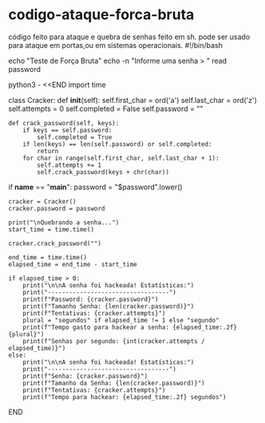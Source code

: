 # codigo-ataque-forca-bruta
código feito para ataque e quebra de senhas feito em sh. pode ser usado para ataque em portas,ou em sistemas operacionais.
#!/bin/bash

echo "Teste de Força Bruta"
echo -n "Informe uma senha > "
read password

python3 - <<END
import time

class Cracker:
    def __init__(self):
        self.first_char = ord('a')
        self.last_char = ord('z')
        self.attempts = 0
        self.completed = False
        self.password = ""

    def crack_password(self, keys):
        if keys == self.password:
            self.completed = True
        if len(keys) == len(self.password) or self.completed:
            return
        for char in range(self.first_char, self.last_char + 1):
            self.attempts += 1
            self.crack_password(keys + chr(char))

if __name__ == "__main__":
    password = "$password".lower()
    
    cracker = Cracker()
    cracker.password = password
    
    print("\nQuebrando a senha...")
    start_time = time.time()

    cracker.crack_password("")

    end_time = time.time()
    elapsed_time = end_time - start_time
    
    if elapsed_time > 0:
        print("\n\nA senha foi hackeada! Estatísticas:")
        print("----------------------------------")
        print(f"Password: {cracker.password}")
        print(f"Tamanho Senha: {len(cracker.password)}")
        print(f"Tentativas: {cracker.attempts}")
        plural = "segundos" if elapsed_time != 1 else "segundo"
        print(f"Tempo gasto para hackear a senha: {elapsed_time:.2f} {plural}")
        print(f"Senhas por segundo: {int(cracker.attempts / elapsed_time)}")
    else:
        print("\n\nA senha foi hackeada! Estatísticas:")
        print("----------------------------------")
        print(f"Senha: {cracker.password}")
        print(f"Tamanho da Senha: {len(cracker.password)}")
        print(f"Tentativas: {cracker.attempts}")
        print(f"Tempo para hackear: {elapsed_time:.2f} segundos")
END